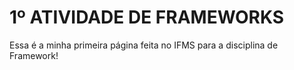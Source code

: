 # 1º ATIVIDADE DE FRAMEWORKS
 Essa é a minha primeira página feita no IFMS para a disciplina de Framework!

